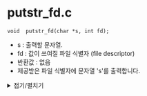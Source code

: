 # putstr_fd.c
```
void  putstr_fd(char *s, int fd);
```
- s : 출력할 문자열.
- fd : 값이 쓰여질 파일 식별자 (file descriptor)
- 반환값 : 없음
- 제공받은 파일 식별자에 문자열 's'를 출력합니다.

<details markdown="1">
<summary>접기/펼치기</summary>
<!--summary 아래 빈칸 공백 두고 내용을 적는공간-->

```
void	ft_putstr_fd(char *s, int fd)
{
	size_t	i;

	i = 0;
	while (s[i] != '\0')
	{
		write(fd, &s[i], 1);
		i++;
	}
}
```
</details>
